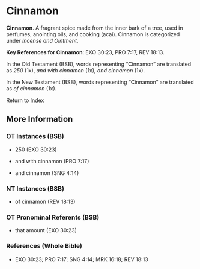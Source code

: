 # Cinnamon
**Cinnamon**. 
A fragrant spice made from the inner bark of a tree, used in perfumes, anointing oils, and cooking (acai). 
Cinnamon is categorized under _Incense and Ointment_. 


**Key References for Cinnamon**: 
EXO 30:23, PRO 7:17, REV 18:13. 


In the Old Testament (BSB), words representing “Cinnamon” are translated as 
*250* (1x), *and with cinnamon* (1x), *and cinnamon* (1x). 


In the New Testament (BSB), words representing “Cinnamon” are translated as 
*of cinnamon* (1x). 


Return to [Index](00-Index.md)

## More Information

### OT Instances (BSB)

* 250 (EXO 30:23)

* and with cinnamon (PRO 7:17)

* and cinnamon (SNG 4:14)



### NT Instances (BSB)

* of cinnamon (REV 18:13)



### OT Pronominal Referents (BSB)

* that amount (EXO 30:23)



### References (Whole Bible)

* EXO 30:23; PRO 7:17; SNG 4:14; MRK 16:18; REV 18:13



